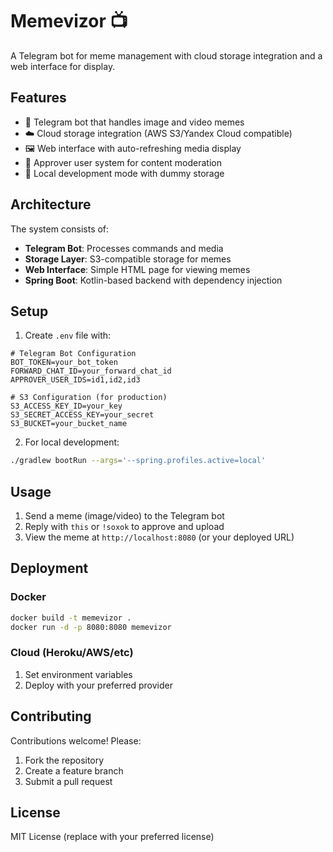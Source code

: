 # Memevizor 📺

A Telegram bot for meme management with cloud storage integration and a web interface for display.

## Features
- 🤖 Telegram bot that handles image and video memes
- ☁️ Cloud storage integration (AWS S3/Yandex Cloud compatible)
- 🖼️ Web interface with auto-refreshing media display
- 🔐 Approver user system for content moderation
- 📁 Local development mode with dummy storage

## Architecture
The system consists of:
- **Telegram Bot**: Processes commands and media
- **Storage Layer**: S3-compatible storage for memes
- **Web Interface**: Simple HTML page for viewing memes
- **Spring Boot**: Kotlin-based backend with dependency injection

## Setup
1. Create `.env` file with:
```properties
# Telegram Bot Configuration
BOT_TOKEN=your_bot_token
FORWARD_CHAT_ID=your_forward_chat_id
APPROVER_USER_IDS=id1,id2,id3

# S3 Configuration (for production)
S3_ACCESS_KEY_ID=your_key
S3_SECRET_ACCESS_KEY=your_secret
S3_BUCKET=your_bucket_name
```

2. For local development:
```bash
./gradlew bootRun --args='--spring.profiles.active=local'
```

## Usage
1. Send a meme (image/video) to the Telegram bot
2. Reply with `this` or `!soxok` to approve and upload
3. View the meme at `http://localhost:8080` (or your deployed URL)

## Deployment
### Docker
```bash
docker build -t memevizor .
docker run -d -p 8080:8080 memevizor
```

### Cloud (Heroku/AWS/etc)
1. Set environment variables
2. Deploy with your preferred provider

## Contributing
Contributions welcome! Please:
1. Fork the repository
2. Create a feature branch
3. Submit a pull request

## License
MIT License (replace with your preferred license)
